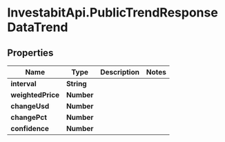 # InvestabitApi.PublicTrendResponseDataTrend

## Properties
Name | Type | Description | Notes
------------ | ------------- | ------------- | -------------
**interval** | **String** |  | 
**weightedPrice** | **Number** |  | 
**changeUsd** | **Number** |  | 
**changePct** | **Number** |  | 
**confidence** | **Number** |  | 


